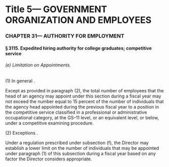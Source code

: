 
# Title 5— GOVERNMENT ORGANIZATION AND EMPLOYEES
### CHAPTER 31— AUTHORITY FOR EMPLOYMENT
#### § 3115. Expedited hiring authority for college graduates; competitive service
###### (e) Limitation on Appointments.

(1) In general .

Except as provided in paragraph (2), the total number of employees that the head of an agency may appoint under this section during a fiscal year may not exceed the number equal to 15 percent of the number of individuals that the agency head appointed during the previous fiscal year to a position in the competitive service classified in a professional or administrative occupational category, at the GS–11 level, or an equivalent level, or below, under a competitive examining procedure.

(2) Exceptions .

Under a regulation prescribed under subsection (f), the Director may establish a lower limit on the number of individuals that may be appointed under paragraph (1) of this subsection during a fiscal year based on any factor the Director considers appropriate.
